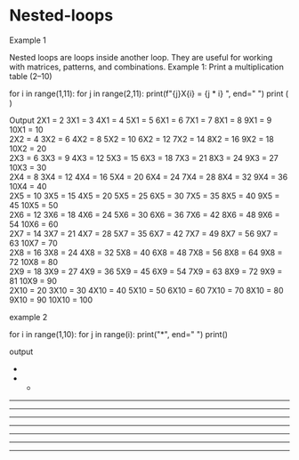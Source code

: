 # Nested-loops
Example 1

Nested loops are loops inside another loop. They are useful for working with matrices, patterns, and combinations.  Example 1: Print a multiplication table (2–10)

for i in range(1,11):
    for j in range(2,11):
        print(f"{j}X{i} = {j * i} ", end="   ")
    print ( )

Output
2X1 = 2    3X1 = 3    4X1 = 4    5X1 = 5    6X1 = 6    7X1 = 7    8X1 = 8    9X1 = 9    10X1 = 10    
2X2 = 4    3X2 = 6    4X2 = 8    5X2 = 10    6X2 = 12    7X2 = 14    8X2 = 16    9X2 = 18    10X2 = 20    
2X3 = 6    3X3 = 9    4X3 = 12    5X3 = 15    6X3 = 18    7X3 = 21    8X3 = 24    9X3 = 27    10X3 = 30    
2X4 = 8    3X4 = 12    4X4 = 16    5X4 = 20    6X4 = 24    7X4 = 28    8X4 = 32    9X4 = 36    10X4 = 40    
2X5 = 10    3X5 = 15    4X5 = 20    5X5 = 25    6X5 = 30    7X5 = 35    8X5 = 40    9X5 = 45    10X5 = 50    
2X6 = 12    3X6 = 18    4X6 = 24    5X6 = 30    6X6 = 36    7X6 = 42    8X6 = 48    9X6 = 54    10X6 = 60    
2X7 = 14    3X7 = 21    4X7 = 28    5X7 = 35    6X7 = 42    7X7 = 49    8X7 = 56    9X7 = 63    10X7 = 70    
2X8 = 16    3X8 = 24    4X8 = 32    5X8 = 40    6X8 = 48    7X8 = 56    8X8 = 64    9X8 = 72    10X8 = 80    
2X9 = 18    3X9 = 27    4X9 = 36    5X9 = 45    6X9 = 54    7X9 = 63    8X9 = 72    9X9 = 81    10X9 = 90    
2X10 = 20    3X10 = 30    4X10 = 40    5X10 = 50    6X10 = 60    7X10 = 70    8X10 = 80    9X10 = 90    10X10 = 100    

example 2

for i in range(1,10):
    for j in range(i):
        print("*", end=" ")
    print()

output

* 
* * 
* * *
* * * *
* * * * *
* * * * * *
* * * * * * *
* * * * * * * *
* * * * * * * * *

